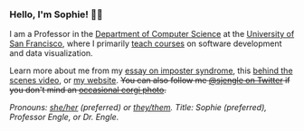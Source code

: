 ### Hello, I'm Sophie! :woman_technologist:	

I am a Professor in the [Department of Computer Science](https://myusf.usfca.edu/arts-sciences/computer-science) at the [University of San Francisco](https://www.usfca.edu/), where I primarily [teach courses](https://sjengle.cs.usfca.edu/teaching.html) on software development and data visualization. 

Learn more about me from my [essay on imposter syndrome](https://repository.usfca.edu/jips/vol2/iss1/7/), this [behind the scenes video](https://vimeo.com/289762602/30c246c503), or [my website](https://sjengle.cs.usfca.edu/). ~~You can also follow me [@sjengle on Twitter](https://twitter.com/sjengle) if you don't mind an [occasional corgi photo](https://twitter.com/sjengle/status/939274325667885056?s=20).~~

*Pronouns: [she/her](https://pronoun.is/she) (preferred) or [they/them](https://pronoun.is/they/.../themselves). Title: Sophie (preferred), Professor Engle, or Dr. Engle.* 
